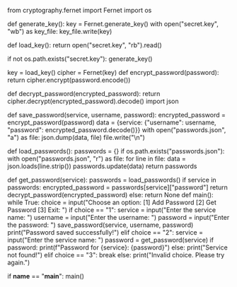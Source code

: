 from cryptography.fernet import Fernet
import os

def generate_key():
    key = Fernet.generate_key()
    with open("secret.key", "wb") as key_file:
        key_file.write(key)

def load_key():
    return open("secret.key", "rb").read()

if not os.path.exists("secret.key"):
    generate_key()

key = load_key()
cipher = Fernet(key)
def encrypt_password(password):
    return cipher.encrypt(password.encode())

def decrypt_password(encrypted_password):
    return cipher.decrypt(encrypted_password).decode()
import json

def save_password(service, username, password):
    encrypted_password = encrypt_password(password)
    data = {service: {"username": username, "password": encrypted_password.decode()}}
    with open("passwords.json", "a") as file:
        json.dump(data, file)
        file.write("\n")

def load_passwords():
    passwords = {}
    if os.path.exists("passwords.json"):
        with open("passwords.json", "r") as file:
            for line in file:
                data = json.loads(line.strip())
                passwords.update(data)
    return passwords

def get_password(service):
    passwords = load_passwords()
    if service in passwords:
        encrypted_password = passwords[service]["password"]
        return decrypt_password(encrypted_password)
    else:
        return None
def main():
    while True:
        choice = input("Choose an option: [1] Add Password [2] Get Password [3] Exit: ")
        if choice == "1":
            service = input("Enter the service name: ")
            username = input("Enter the username: ")
            password = input("Enter the password: ")
            save_password(service, username, password)
            print("Password saved successfully!")
        elif choice == "2":
            service = input("Enter the service name: ")
            password = get_password(service)
            if password:
                print(f"Password for {service}: {password}")
            else:
                print("Service not found!")
        elif choice == "3":
            break
        else:
            print("Invalid choice. Please try again.")

if __name__ == "__main__":
    main()
    
